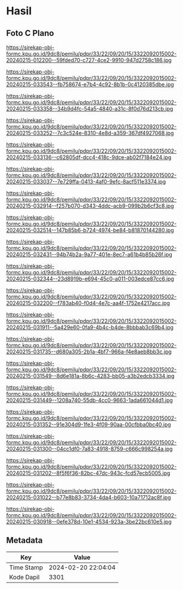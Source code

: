 # Hasil

## Foto C Plano

https://sirekap-obj-formc.kpu.go.id/9dc8/pemilu/pdpr/33/22/09/20/15/3322092015002-20240215-012200--59fded70-c727-4ce2-9910-947d2758c186.jpg

https://sirekap-obj-formc.kpu.go.id/9dc8/pemilu/pdpr/33/22/09/20/15/3322092015002-20240215-033543--fb758674-e7b4-4c92-8b1b-0c4120385dbe.jpg

https://sirekap-obj-formc.kpu.go.id/9dc8/pemilu/pdpr/33/22/09/20/15/3322092015002-20240215-033358--34b9d4fc-54a5-4840-a31c-8f0d76d213cb.jpg

https://sirekap-obj-formc.kpu.go.id/9dc8/pemilu/pdpr/33/22/09/20/15/3322092015002-20240215-033252--7c3c524e-8310-4e8d-a359-367df4927068.jpg

https://sirekap-obj-formc.kpu.go.id/9dc8/pemilu/pdpr/33/22/09/20/15/3322092015002-20240215-033136--c62805df-dcc4-418c-9dce-ab02f7184e24.jpg

https://sirekap-obj-formc.kpu.go.id/9dc8/pemilu/pdpr/33/22/09/20/15/3322092015002-20240215-033037--7e729ffa-0413-4af0-9efc-8acf511e3374.jpg

https://sirekap-obj-formc.kpu.go.id/9dc8/pemilu/pdpr/33/22/09/20/15/3322092015002-20240215-032914--f257b070-d343-4ddc-acb9-099b2b6cf3c8.jpg

https://sirekap-obj-formc.kpu.go.id/9dc8/pemilu/pdpr/33/22/09/20/15/3322092015002-20240215-032514--147b85b6-b724-4974-be84-b81870144280.jpg

https://sirekap-obj-formc.kpu.go.id/9dc8/pemilu/pdpr/33/22/09/20/15/3322092015002-20240215-032431--94b74b2a-9a77-401e-8ec7-a61b4b85b26f.jpg

https://sirekap-obj-formc.kpu.go.id/9dc8/pemilu/pdpr/33/22/09/20/15/3322092015002-20240215-032344--23d8919b-e694-45c0-a011-003edce87cc6.jpg

https://sirekap-obj-formc.kpu.go.id/9dc8/pemilu/pdpr/33/22/09/20/15/3322092015002-20240215-032200--f783ab40-f0d4-4e7c-aa4f-1752e4217acc.jpg

https://sirekap-obj-formc.kpu.go.id/9dc8/pemilu/pdpr/33/22/09/20/15/3322092015002-20240215-031911--5a429e60-0fa9-4b4c-b4de-8bbbab3c69b4.jpg

https://sirekap-obj-formc.kpu.go.id/9dc8/pemilu/pdpr/33/22/09/20/15/3322092015002-20240215-031735--d680a305-2b1a-4bf7-966a-f4e8aeb8bb3c.jpg

https://sirekap-obj-formc.kpu.go.id/9dc8/pemilu/pdpr/33/22/09/20/15/3322092015002-20240215-031549--8d6e181a-8b6c-4283-bb05-a3b2edcb3334.jpg

https://sirekap-obj-formc.kpu.go.id/9dc8/pemilu/pdpr/33/22/09/20/15/3322092015002-20240215-031449--1208a740-55db-4cc0-9663-1ada661044d1.jpg

https://sirekap-obj-formc.kpu.go.id/9dc8/pemilu/pdpr/33/22/09/20/15/3322092015002-20240215-031352--91e304d9-1fe3-4f09-90aa-00cfbba0bc40.jpg

https://sirekap-obj-formc.kpu.go.id/9dc8/pemilu/pdpr/33/22/09/20/15/3322092015002-20240215-031300--04cc1df0-7a83-4918-8759-c666c998254a.jpg

https://sirekap-obj-formc.kpu.go.id/9dc8/pemilu/pdpr/33/22/09/20/15/3322092015002-20240215-031202--8f5f6f36-82bc-47dc-943c-fcd57ecb5005.jpg

https://sirekap-obj-formc.kpu.go.id/9dc8/pemilu/pdpr/33/22/09/20/15/3322092015002-20240215-031022--b77e8b83-3734-4da4-b603-10a71712ac8f.jpg

https://sirekap-obj-formc.kpu.go.id/9dc8/pemilu/pdpr/33/22/09/20/15/3322092015002-20240215-030918--0efe378d-10e1-4534-923a-3be22bc610e5.jpg


## Metadata

| Key        | Value               |
| ---------- | ------------------- |
| Time Stamp | 2024-02-20 22:04:04 |
| Kode Dapil | 3301                |



